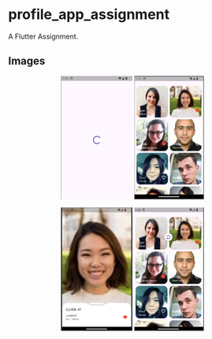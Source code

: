# profile_app_assignment

A Flutter Assignment.

## Images

<p align="center">
  <img src="assets/images/loading%20screen.png" alt="Home Screen" height = "250" />
  <img src="assets/images/HomeScreen.png" alt="Quote Screen" height = "250" />
</p>
<p align="center">
  <img src="assets/images/detailScreen.png" alt="Home Screen" height = "250" />
  <img src="assets/images/refresh.png" alt="Quote Screen" height = "250" />
</p>

